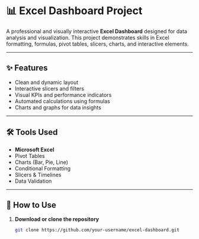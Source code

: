 # 📊 Excel Dashboard Project

A professional and visually interactive **Excel Dashboard** designed for data analysis and visualization. This project demonstrates skills in Excel formatting, formulas, pivot tables, slicers, charts, and interactive elements.

---

## ✨ Features

- Clean and dynamic layout  
- Interactive slicers and filters  
- Visual KPIs and performance indicators  
- Automated calculations using formulas  
- Charts and graphs for data insights

---

## 🛠 Tools Used

- **Microsoft Excel**
- Pivot Tables
- Charts (Bar, Pie, Line)
- Conditional Formatting
- Slicers & Timelines
- Data Validation

---

## 🚀 How to Use

1. **Download or clone the repository**
   ```bash
   git clone https://github.com/your-username/excel-dashboard.git
